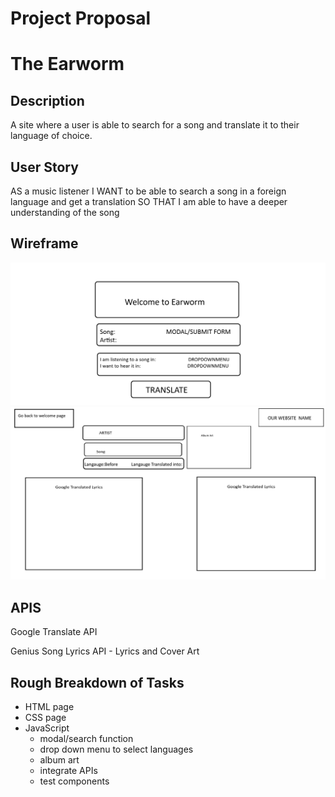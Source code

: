 # Project Proposal
# The Earworm

## Description

A site where a user is able to search for a song and translate it to their language of choice.

## User Story

AS a music listener
I WANT to be able to search a song in a foreign language and get a translation 
SO THAT I am able to have a deeper understanding of the song 

## Wireframe

![Welcome Page](WelcomePageEarworm.png)
![Landing Page](LandingPageEarworm.png)


## APIS

Google Translate API

Genius Song Lyrics API - Lyrics and Cover Art

## Rough Breakdown of Tasks

- HTML page
- CSS page
- JavaScript
    - modal/search function
    - drop down menu to select languages
    - album art
    - integrate APIs
    - test components
    
